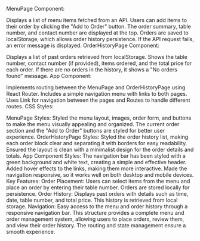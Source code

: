 MenuPage Component:

Displays a list of menu items fetched from an API.
Users can add items to their order by clicking the "Add to Order" button.
The order summary, table number, and contact number are displayed at the top.
Orders are saved to localStorage, which allows order history persistence.
If the API request fails, an error message is displayed.
OrderHistoryPage Component:

Displays a list of past orders retrieved from localStorage.
Shows the table number, contact number (if provided), items ordered, and the total price for each order.
If there are no orders in the history, it shows a "No orders found" message.
App Component:

Implements routing between the MenuPage and OrderHistoryPage using React Router.
Includes a simple navigation menu with links to both pages.
Uses Link for navigation between the pages and Routes to handle different routes.
CSS Styles:

MenuPage Styles:
Styled the menu layout, images, order form, and buttons to make the menu visually appealing and organized.
The current order section and the "Add to Order" buttons are styled for better user experience.
OrderHistoryPage Styles:
Styled the order history list, making each order block clear and separating it with borders for easy readability.
Ensured the layout is clean with a minimalist design for the order details and totals.
App Component Styles:
The navigation bar has been styled with a green background and white text, creating a simple and effective header.
Added hover effects to the links, making them more interactive.
Made the navigation responsive, so it works well on both desktop and mobile devices.
Key Features:
Order Placement: Users can select items from the menu and place an order by entering their table number. Orders are stored locally for persistence.
Order History: Displays past orders with details such as time, date, table number, and total price. This history is retrieved from local storage.
Navigation: Easy access to the menu and order history through a responsive navigation bar.
This structure provides a complete menu and order management system, allowing users to place orders, review them, and view their order history. The routing and state management ensure a smooth experience.
